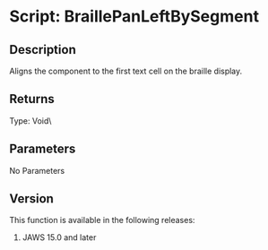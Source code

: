 # Script: BraillePanLeftBySegment

## Description

Aligns the component to the first text cell on the braille display.

## Returns

Type: Void\

## Parameters

No Parameters

## Version

This function is available in the following releases:

1.  JAWS 15.0 and later
